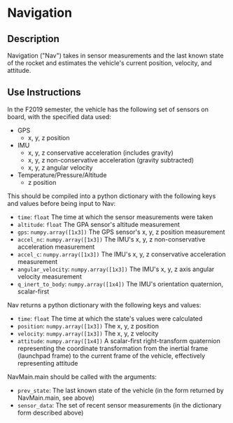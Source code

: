 # Navigation

## Description
Navigation ("Nav") takes in sensor measurements and the last known state of the rocket and estimates the vehicle's current position, velocity, and attitude.

## Use Instructions
In the F2019 semester, the vehicle has the following set of sensors on board, with the specified data used:
- GPS
    - x, y, z position
- IMU
    - x, y, z conservative acceleration (includes gravity)
    - x, y, z non-conservative acceleration (gravity subtracted)
    - x, y, z angular velocity
- Temperature/Pressure/Altitude
    - z position
    
This should be compiled into a python dictionary with the following keys and values before being input to Nav:
- `time`: `float` The time at which the sensor measurements were taken
- `altitude`: `float` The GPA sensor's altitude measurement
- `gps`: `numpy.array([1x3])` The GPS sensor's x, y, z position measurement
- `accel_nc`: `numpy.array([1x3])` The IMU's x, y, z non-conservative acceleration measurement
- `accel_c`: `numpy.array([1x3])` The IMU's x, y, z conservative acceleration measurement
- `angular_velocity`: `numpy.array([1x3])` The IMU's x, y, z axis angular velocity measurement
- `q_inert_to_body`: `numpy.array([1x4])` The IMU's orientation quaternion, scalar-first
    
Nav returns a python dictionary with the following keys and values:
- `time`: `float` The time at which the state's values were calculated
- `position`: `numpy.array([1x3])` The x, y, z position
- `velocity`: `numpy.array([1x3])` The x, y, z velocity
- `attitude`: `numpy.array([1x4])` A scalar-first right-transform quaternion representing the coordinate transformation from the inertial frame (launchpad frame) to the current frame of the vehicle, effectively representing attitude

NavMain.main should be called with the arguments:
- `prev_state`: The last known state of the vehicle (in the form returned by NavMain.main, see above)
- `sensor_data`: The set of recent sensor measurements (in the dictionary form described above)
